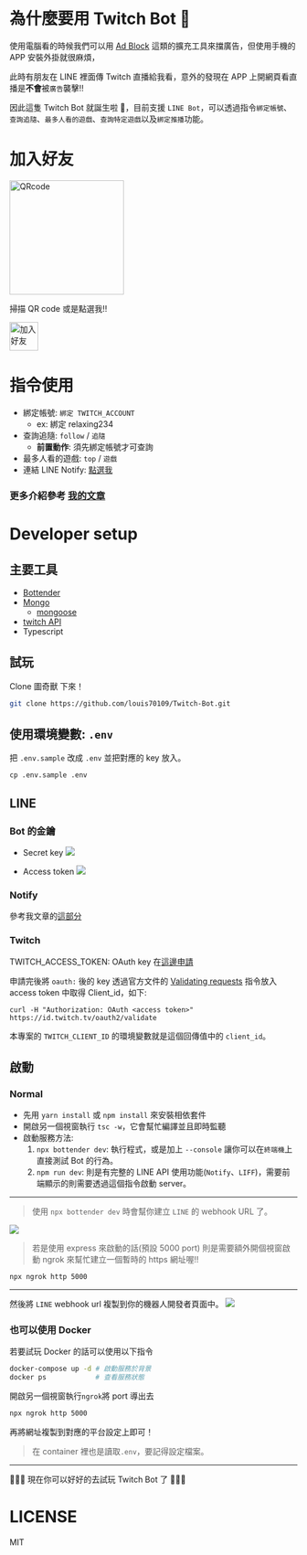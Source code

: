 # 為什麼要用 Twitch Bot 👾

使用電腦看的時候我們可以用 [Ad Block](https://chrome.google.com/webstore/detail/adblock-%E2%80%94-best-ad-blocker/gighmmpiobklfepjocnamgkkbiglidom?hl=zh-TW) 這類的擴充工具來擋廣告，但使用手機的 APP 安裝外掛就很麻煩，

此時有朋友在 LINE 裡面傳 Twitch 直播給我看，意外的發現在 APP 上開網頁看直播是**不會**被`廣告`襲擊!!

因此這隻 Twitch Bot 就誕生啦 🎉，目前支援 `LINE Bot`，可以透過指令`綁定帳號`、`查詢追隨`、`最多人看的遊戲`、`查詢特定遊戲`以及`綁定推播`功能。

# 加入好友

<img height="200" border="0" alt="QRcode" src="https://i.imgur.com/kRcEhBN.png">

掃描 QR code 或是點選我!!

<a href="https://line.me/R/ti/p/%40eae1476b"><img height="50" border="0" alt="加入好友" src="https://scdn.line-apps.com/n/line_add_friends/btn/zh-Hant.png"></a>

# 指令使用

- 綁定帳號: `綁定 TWITCH_ACCOUNT`
  - ex: 綁定 relaxing234
- 查詢追隨: `follow` / `追隨`
  - **前置動作**: 須先綁定帳號才可查詢
- 最多人看的遊戲: `top` / `遊戲`
- 連結 LINE Notify: [點選我](https://liff.line.me/1653917374-QqknRPqk)

### 更多介紹參考 [我的文章](https://nijialin.com/2020/03/09/Twitch-Bot-%E5%85%A8%E9%9D%A2%E5%8D%87%E7%B4%9A%EF%BC%81/)

# Developer setup

## 主要工具

- [Bottender](https://github.com/Yoctol/bottender)
- [Mongo](https://www.mongodb.com/)
  - [mongoose](https://mongoosejs.com/)
- [twitch API](https://d-fischer.github.io/twitch/docs/basic-usage/getting-started.html)
- Typescript

## 試玩

Clone 圖奇獸 下來！

```sh
git clone https://github.com/louis70109/Twitch-Bot.git
```

## 使用環境變數: `.env`

把 `.env.sample` 改成 `.env` 並把對應的 key 放入。

```
cp .env.sample .env
```

## LINE

### Bot 的金鑰

- Secret key
  ![](https://i.imgur.com/mwLCBIe.png)

- Access token
  ![](https://i.imgur.com/7hVHm3c.png)

### Notify

參考我文章的[這部分](https://nijialin.com/2020/03/09/Twitch-Bot-%E5%85%A8%E9%9D%A2%E5%8D%87%E7%B4%9A%EF%BC%81/#%E9%BB%9E%E5%AD%90%E4%BE%86%E6%BA%90)

### Twitch

TWITCH_ACCESS_TOKEN: OAuth key 在[這邊申請](https://twitchapps.com/tmi/)

申請完後將 `oauth:` 後的 key 透過官方文件的 [Validating requests](https://dev.twitch.tv/docs/authentication/#validating-requests) 指令放入 access token 中取得 Client_id，如下:

```
curl -H "Authorization: OAuth <access token>" https://id.twitch.tv/oauth2/validate
```

本專案的 `TWITCH_CLIENT_ID` 的環境變數就是這個回傳值中的 `client_id`。

## 啟動

### Normal

- 先用 `yarn install` 或 `npm install` 來安裝相依套件
- 開啟另一個視窗執行 `tsc -w`，它會幫忙編譯並且即時監聽
- 啟動服務方法:
  1. `npx bottender dev`: 執行程式，或是加上 `--console` 讓你可以在`終端機`上直接測試 Bot 的行為。
  2. `npm run dev`: 則是有完整的 LINE API 使用功能(`Notify`、`LIFF`)，需要前端顯示的則需要透過這個指令啟動 server。

---

> 使用 `npx bottender dev` 時會幫你建立 `LINE` 的 webhook URL 了。

![](https://i.imgur.com/p3z2fCp.png)

> 若是使用 express 來啟動的話(預設 5000 port) 則是需要額外開個視窗啟動 ngrok 來幫忙建立一個暫時的 https 網址喔!!

```sh
npx ngrok http 5000
```

---

然後將 `LINE` webhook url 複製到你的機器人開發者頁面中。
![](https://i.imgur.com/KEpPgxK.png)

### 也可以使用 Docker

若要試玩 Docker 的話可以使用以下指令

```sh
docker-compose up -d # 啟動服務於背景
docker ps            # 查看服務狀態
```

開啟另一個視窗執行`ngrok`將 port 導出去

```sh
npx ngrok http 5000
```

再將網址複製到對應的平台設定上即可！

> 在 container 裡也是讀取`.env`，要記得設定檔案。

---

👾👾👾 現在你可以好好的去試玩 Twitch Bot 了 🎉🎉🎉

# LICENSE

MIT
